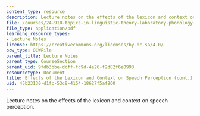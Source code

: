 ```yaml
---
content_type: resource
description: Lecture notes on the effects of the lexicon and context on speech perception.
file: /courses/24-910-topics-in-linguistic-theory-laboratory-phonology-spring-2007/45b23130d1fc53c8415418627f5af860_lec10_listener.pdf
file_type: application/pdf
learning_resource_types:
- Lecture Notes
license: https://creativecommons.org/licenses/by-nc-sa/4.0/
ocw_type: OCWFile
parent_title: Lecture Notes
parent_type: CourseSection
parent_uid: 9fdb3bbe-dcff-fc9d-4e26-f2d82f6e0993
resourcetype: Document
title: Effects of the Lexicon and Context on Speech Perception (cont.)
uid: 45b23130-d1fc-53c8-4154-18627f5af860
---
```

Lecture notes on the effects of the lexicon and context on speech perception.